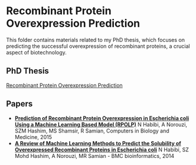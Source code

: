 # Recombinant Protein Overexpression Prediction

This folder contains materials related to my PhD thesis, which focuses on predicting the successful overexpression of recombinant proteins, a crucial aspect of biotechnology.

## PhD Thesis
[Recombinant Protein Overexpression Prediction](https://scholar.google.com/citations?view_op=view_citation&hl=en&user=4Z3b1qIAAAAJ&sortby=pubdate&citation_for_view=4Z3b1qIAAAAJ:NaGl4SEjCO4C)

## Papers
- [**Prediction of Recombinant Protein Overexpression in Escherichia coli Using a Machine Learning Based Model (RPOLP)**](https://scholar.google.com/citations?view_op=view_citation&hl=en&user=4Z3b1qIAAAAJ&sortby=pubdate&citation_for_view=4Z3b1qIAAAAJ:d1gkVwhDpl0C)
  N Habibi, A Norouzi, SZM Hashim, MS Shamsir, R Samian, Computers in Biology and Medicine, 2015
- [**A Review of Machine Learning Methods to Predict the Solubility of Overexpressed Recombinant Proteins in Escherichia coli**](https://scholar.google.com/citations?view_op=view_citation&hl=en&user=4Z3b1qIAAAAJ&sortby=pubdate&citation_for_view=4Z3b1qIAAAAJ:ns9cj8rnVeAC)
  N Habibi, SZ Mohd Hashim, A Norouzi, MR Samian - BMC bioinformatics, 2014


